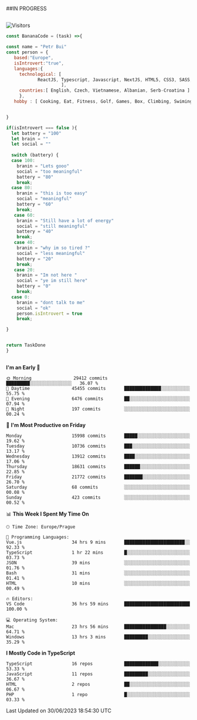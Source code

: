 ##IN PROGRESS
##
![Visitors](https://komarev.com/ghpvc/?username=petrbui&style=for-the-badge&label=Visitors+👀)
```Javascript
const BananaCode = (task) =>{

const name = "Petr Bui"
const person = {
   based:"Europe",
   isIntrovert:"true",
   languages:{
     technological: [ 
            ReactJS, Typescript, Javascript, NextJS, HTML5, CSS3, SASS, Redux, Node, Storybook, Styled-Component
                     ],
     countries:[ English, Czech, Vietnamese, Albanian, Serb-Croatina ]
     },
   hobby : [ Cooking, Eat, Fitness, Golf, Games, Box, Climbing, Swiming],


}

if(isIntrovert === false ){
  let battery = "100"
  let brain = ""
  let social = ""
  
  switch (battery) {
  case 100:
    branin = "Lets gooo"
    social = "too meaningful"
    battery = "80"
    break;
  case 80:
    branin = "this is too easy"
    social = "meaningful"
    battery = "60"
    break;
   case 60:
    branin = "Still have a lot of energy"
    social = "still meaningful"
    battery = "40"
    break;
   case 40:
    branin = "why im so tired ?"
    social = "less meaningful"
    battery = "20"
    break;
   case 20:
    branin = "Im not here "
    social = "ye im still here"
    battery = "0"
    break;
  case 0:
    branin = "dont talk to me"
    social = "ok"
    person.isIntrovert = true
    break;

}


return TaskDone
}
```



##
<!--
[![My GitHub stats](https://github-readme-stats.vercel.app/api?username=petrbui&theme=github_dark)](https://github.com/anuraghazra/github-readme-stats)

[![My wakatime stats](https://github-readme-stats.vercel.app/api/wakatime?username=petrbui&theme=github_dark)](https://github.com/anuraghazra/github-readme-stats)
-->
<!--START_SECTION:waka-->
**I'm an Early 🐤** 

```text
🌞 Morning                29412 commits       █████████░░░░░░░░░░░░░░░░   36.07 % 
🌆 Daytime                45455 commits       ██████████████░░░░░░░░░░░   55.75 % 
🌃 Evening                6476 commits        ██░░░░░░░░░░░░░░░░░░░░░░░   07.94 % 
🌙 Night                  197 commits         ░░░░░░░░░░░░░░░░░░░░░░░░░   00.24 % 
```
📅 **I'm Most Productive on Friday** 

```text
Monday                   15998 commits       █████░░░░░░░░░░░░░░░░░░░░   19.62 % 
Tuesday                  10736 commits       ███░░░░░░░░░░░░░░░░░░░░░░   13.17 % 
Wednesday                13912 commits       ████░░░░░░░░░░░░░░░░░░░░░   17.06 % 
Thursday                 18631 commits       ██████░░░░░░░░░░░░░░░░░░░   22.85 % 
Friday                   21772 commits       ███████░░░░░░░░░░░░░░░░░░   26.70 % 
Saturday                 68 commits          ░░░░░░░░░░░░░░░░░░░░░░░░░   00.08 % 
Sunday                   423 commits         ░░░░░░░░░░░░░░░░░░░░░░░░░   00.52 % 
```


📊 **This Week I Spent My Time On** 

```text
🕑︎ Time Zone: Europe/Prague

💬 Programming Languages: 
Vue.js                   34 hrs 9 mins       ███████████████████████░░   92.33 % 
TypeScript               1 hr 22 mins        █░░░░░░░░░░░░░░░░░░░░░░░░   03.73 % 
JSON                     39 mins             ░░░░░░░░░░░░░░░░░░░░░░░░░   01.76 % 
Bash                     31 mins             ░░░░░░░░░░░░░░░░░░░░░░░░░   01.41 % 
HTML                     10 mins             ░░░░░░░░░░░░░░░░░░░░░░░░░   00.49 % 

🔥 Editors: 
VS Code                  36 hrs 59 mins      █████████████████████████   100.00 % 

💻 Operating System: 
Mac                      23 hrs 56 mins      ████████████████░░░░░░░░░   64.71 % 
Windows                  13 hrs 3 mins       █████████░░░░░░░░░░░░░░░░   35.29 % 
```

**I Mostly Code in TypeScript** 

```text
TypeScript               16 repos            █████████████░░░░░░░░░░░░   53.33 % 
JavaScript               11 repos            █████████░░░░░░░░░░░░░░░░   36.67 % 
HTML                     2 repos             ██░░░░░░░░░░░░░░░░░░░░░░░   06.67 % 
PHP                      1 repo              █░░░░░░░░░░░░░░░░░░░░░░░░   03.33 % 
```




 Last Updated on 30/06/2023 18:54:30 UTC
<!--END_SECTION:waka-->
